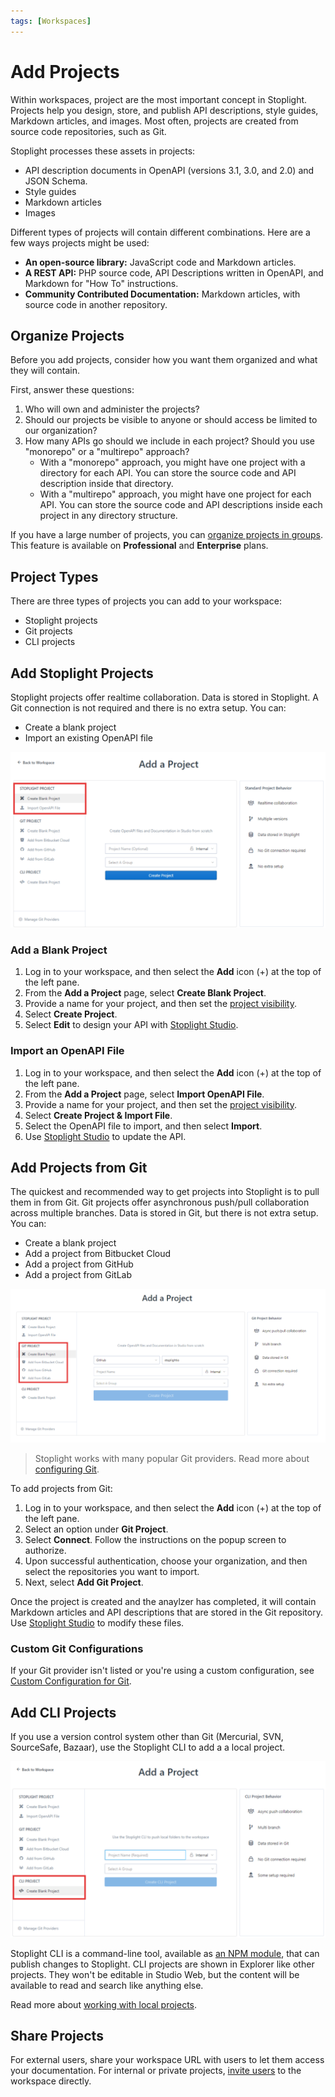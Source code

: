 ```yaml
---
tags: [Workspaces]
---
```


# Add Projects

Within workspaces, project are the most important concept in Stoplight. Projects help you design, store, and publish API descriptions, style guides, Markdown articles, and images. Most often, projects are created from source code repositories, such as Git. 

Stoplight processes these assets in projects: 

- API description documents in OpenAPI (versions 3.1, 3.0, and 2.0) and JSON Schema.
- Style guides 
- Markdown articles
- Images

Different types of projects will contain different combinations. Here are a few ways projects might be used:

- **An open-source library:** JavaScript code and Markdown articles.
- **A REST API:** PHP source code, API Descriptions written in OpenAPI, and Markdown for "How To" instructions.
- **Community Contributed Documentation:** Markdown articles, with source code in another repository.

## Organize Projects

Before you add projects, consider how you want them organized and what they will contain. 

First, answer these questions:

1. Who will own and administer the projects?
2. Should our projects be visible to anyone or should access be limited to our organization? 
3. How many APIs go should we include in each project? Should you use "monorepo" or a "multirepo" approach?
   - With a "monorepo" approach, you might have one project with a directory for each API. You can store the source code and API description inside that directory.
   - With a "multirepo" approach, you might have one project for each API. You can store the source code and API descriptions inside each project in any directory structure.

If you have a large number of projects, you can [organize projects in groups](m.groups.md). This feature is available on **Professional** and **Enterprise** plans.

## Project Types

There are three types of projects you can add to your workspace:

- Stoplight projects 
- Git projects
- CLI projects

## Add Stoplight Projects

Stoplight projects offer realtime collaboration. Data is stored in Stoplight. A Git connection is not required and there is no extra setup. You can:

  - Create a blank project
  - Import an existing OpenAPI file

  ![add-projects](../assets/images/add-stoplight-project.png)

### Add a Blank Project

1. Log in to your workspace, and then select the **Add** icon (+) at the top of the left pane.
2. From the **Add a Project** page, select **Create Blank Project**.
3. Provide a name for your project, and then set the [project visibility](l.project-roles.md). 
4. Select **Create Project**.
5. Select **Edit** to design your API with [Stoplight Studio](../3.-design/a.overview.md).

### Import an OpenAPI File

1. Log in to your workspace, and then select the **Add** icon (+) at the top of the left pane.
2. From the **Add a Project** page, select **Import OpenAPI File**.
3. Provide a name for your project, and then set the [project visibility](l.project-roles.md). 
4. Select **Create Project & Import File**.
5. Select the OpenAPI file to import, and then select **Import**.
6. Use [Stoplight Studio](../3.-design/a.overview.md) to update the API.

## Add Projects from Git

The quickest and recommended way to get projects into Stoplight is to pull them in from Git. Git projects offer asynchronous push/pull collaboration across multiple branches. Data is stored in Git, but there is not extra setup. You can:

  - Create a blank project
  - Add a project from Bitbucket Cloud
  - Add a project from GitHub
  - Add a project from GitLab

![add-projects](../assets/images/add-git-project.png)

> Stoplight works with many popular Git providers. Read more about [configuring Git](configure-git/a.configuring-git.md).

To add projects from Git:

1. Log in to your workspace, and then select the **Add** icon (+) at the top of the left pane.
2. Select an option under **Git Project**.
3. Select  **Connect**. Follow the instructions on the popup screen to authorize.
4. Upon successful authentication, choose your organization, and then select the repositories you want to import.
5. Next, select **Add Git Project**.

Once the project is created and the anaylzer has completed, it will contain Markdown articles and API descriptions that are stored in the Git repository. Use [Stoplight Studio](../3.-design/a.overview.md) to modify these files.

### Custom Git Configurations

If your Git provider isn't listed or you're using a custom configuration, see [Custom Configuration for Git](#custom-configuration-for-git). 

## Add CLI Projects

If you use a version control system other than Git (Mercurial, SVN, SourceSafe, Bazaar), use the Stoplight CLI to add a a local project. 

 ![add-projects](../assets/images/add-cli-project.png)

Stoplight CLI is a command-line tool, available as [an NPM module](https://www.npmjs.com/package/@stoplight/cli), that can publish changes to Stoplight. CLI projects are shown in Explorer like other projects. They won't be editable in Studio Web, but the content will be available to read and search like anything else. 

Read more about [working with local projects](f.working-with-local-projects.md).

## Share Projects

For external users, share your workspace URL with users to let them access your documentation. For internal or private projects, [invite users](../2.-workspaces/d.inviting-your-team.md) to the workspace directly. 

